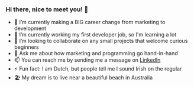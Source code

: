 ### Hi there, nice to meet you! 👋

- 🌱 I’m currently making a BIG career change from marketing to development
- 🔭 I’m currently working my first developer job, so I'm learning a lot
- 👯 I’m looking to collaborate on any small projects that welcome curious beginners
- 💬 Ask me about how marketing and programming go hand-in-hand
- 📫 You can reach me by sending me a message on [LinkedIn](https://www.linkedin.com/in/paulienvanesch/)
- ⚡ Fun fact: I am Dutch, but people tell me I sound Irish on the regular
- 🏖️ My dream is to live near a beautiful beach in Australia
